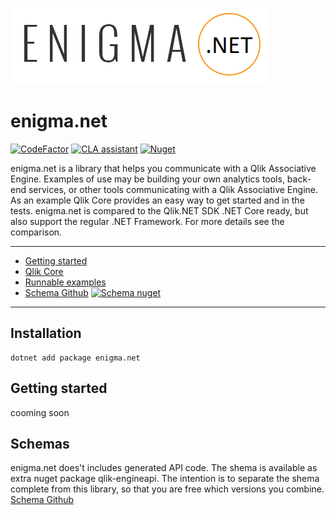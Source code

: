 ![](imgs/enigma.png)

# enigma.net
[![CodeFactor](https://www.codefactor.io/repository/github/q2g/enigma.net/badge)](https://www.codefactor.io/repository/github/q2g/enigma.net)
[![CLA assistant](https://cla-assistant.io/readme/badge/q2g/enigma.net)](https://cla-assistant.io/q2g/enigma.net)
[![Nuget](https://img.shields.io/nuget/v/enigma.net.svg)](https://www.nuget.org/packages/enigma.net)

enigma.net is a library that helps you communicate with a Qlik Associative Engine.
Examples of use may be building your own analytics tools, back-end services, or other tools communicating with a Qlik Associative Engine. As an example Qlik Core provides an easy way to get started and in the tests.
enigma.net is compared to the Qlik.NET SDK .NET Core ready, but also support the regular .NET Framework.
For more details see the comparison.

---

- [Getting started](docs/getting-started)
- [Qlik Core](https://core.qlik.com/)
- [Runnable examples](./examples/README.md)
- [Schema Github](https://github.com/q2g/qlik-engineapi) [![Schema nuget](https://img.shields.io/nuget/v/qlik-engineapi.svg)](https://www.nuget.org/packages/qlik-engineapi)

---

## Installation

```net
dotnet add package enigma.net
```

## Getting started

cooming soon

## Schemas

enigma.net does't includes generated API code. The shema is available as extra nuget package qlik-engineapi.
The intention is to separate the shema complete from this library, so that you are free which versions you combine.
[Schema Github](https://github.com/q2g/qlik-engineapi)
